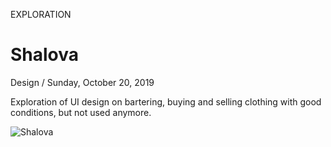 <p class="type">EXPLORATION</p>

# Shalova

<p class="meta">Design  /  Sunday, October 20, 2019</p>

Exploration of UI design on bartering, buying and selling clothing with good conditions, but not used anymore.

![Shalova](https://farooq-agent.web.app/assets/images/works/large/shalova.jpg)

